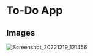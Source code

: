 # To-Do App



## Images
![Screenshot_20221219_121456](https://user-images.githubusercontent.com/115331883/208378864-805ee848-bd10-43bc-9019-317c7fbba984.png)
